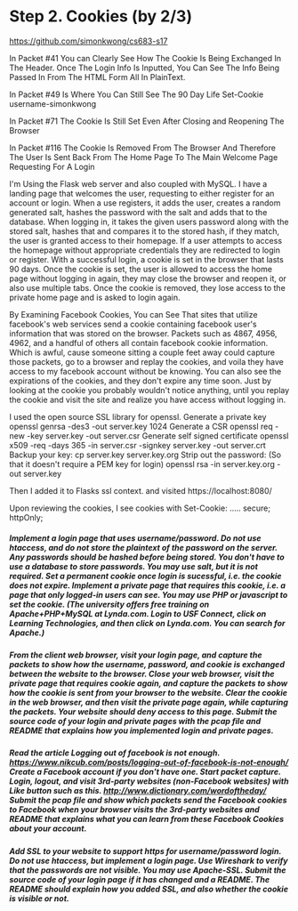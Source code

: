 # 	Step 2. Cookies (by 2/3)

https://github.com/simonkwong/cs683-s17


In Packet #41 You can Clearly See How The Cookie Is Being Exchanged In The Header. Once The Login Info Is Inputted, You Can See The Info Being Passed In From The HTML Form All In PlainText.

In Packet #49 Is Where You Can Still See The 90 Day Life Set-Cookie username-simonkwong

In Packet #71 The Cookie Is Still Set Even After Closing and Reopening The Browser

In Packet #116 The Cookie Is Removed From The Browser And Therefore The User Is Sent Back From The Home Page To The Main Welcome Page Requesting For A Login

I'm Using the Flask web server and also coupled with MySQL. I have a landing page that welcomes the user, requesting to either register for an account or login. When a use registers, it adds the user, creates a random generated salt, hashes the password with the salt and adds that to the database. When logging in, it takes the given users password along with the stored salt, hashes that and compares it to the stored hash, if they match, the user is granted access to their homepage. If a user attempts to access the homepage without appropriate credentials they are redirected to login or register. With a successful login, a cookie is set in the browser that lasts 90 days. Once the cookie is set, the user is allowed to access the home page without logging in again, they may close the browser and reopen it, or also use multiple tabs. Once the cookie is removed, they lose access to the private home page and is asked to login again.

By Examining Facebook Cookies, You can See That sites that utilize facebook's web services send a cookie containing facebook user's information that was stored on the browser. Packets such as 4867, 4956, 4962, and a handful of others all contain facebook cookie information. Which is awful, cause someone sitting a couple feet away could capture those packets, go to a browser and replay the cookies, and voila they have access to my facebook account without be knowing. You can also see the expirations of the cookies, and they don't expire any time soon. Just by looking at the cookie you probably wouldn't notice anything, until you replay the cookie and visit the site and realize you have access without logging in.


I used the open source SSL library for openssl.
Generate a private key
openssl genrsa -des3 -out server.key 1024
Generate a CSR
openssl req -new -key server.key -out server.csr
Generate self signed certificate
openssl x509 -req -days 365 -in server.csr -signkey server.key -out server.crt
Backup your key:
cp server.key server.key.org
Strip out the password: (So that it doesn't require a PEM key for login)
openssl rsa -in server.key.org -out server.key

Then I added it to Flasks ssl context. and visited https://localhost:8080/

Upon reviewing the cookies, 
I see cookies with Set-Cookie: ..... secure; httpOnly;


##### Implement a login page that uses username/password. Do not use htaccess, and do not store the plaintext of the password on the server. Any passwords should be hashed before being stored. You don't have to use a database to store passwords. You may use salt, but it is not required. Set a permanent cookie once login is sucessful, i.e. the cookie does not expire. Implement a private page that requires this cookie, i.e. a page that only logged-in users can see. You may use PHP or javascript to set the cookie. (The university offers free training on Apache+PHP+MySQL at Lynda.com. Login to USF Connect, click on Learning Technologies, and then click on Lynda.com. You can search for Apache.)
##### From the client web browser, visit your login page, and capture the packets to show how the username, password, and cookie is exchanged between the website to the browser. Close your web browser, visit the private page that requires cookie again, and capture the packets to show how the cookie is sent from your browser to the website. Clear the cookie in the web browser, and then visit the private page again, while capturing the packets. Your website should deny access to this page. Submit the source code of your login and private pages with the pcap file and README that explains how you implemented login and private pages.
##### Read the article Logging out of facebook is not enough. https://www.nikcub.com/posts/logging-out-of-facebook-is-not-enough/ Create a Facebook account if you don't have one. Start packet capture. Login, logout, and visit 3rd-party websites (non-Facebook websites) with Like button such as this. http://www.dictionary.com/wordoftheday/ Submit the pcap file and show which packets send the Facebook cookies to Facebook when your browser visits the 3rd-party websites and README that explains what you can learn from these Facebook Cookies about your account.
##### Add SSL to your website to support https for username/password login. Do not use htaccess, but implement a login page. Use Wireshark to verify that the passwords are not visible. You may use Apache-SSL. Submit the source code of your login page if it has changed and a README. The README should explain how you added SSL, and also whether the cookie is visible or not.